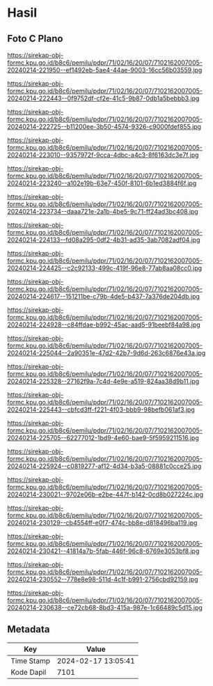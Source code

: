 # Hasil

## Foto C Plano

https://sirekap-obj-formc.kpu.go.id/b8c6/pemilu/pdpr/71/02/16/20/07/7102162007005-20240214-221950--ef1492eb-5ae4-44ae-9003-16cc56b03559.jpg

https://sirekap-obj-formc.kpu.go.id/b8c6/pemilu/pdpr/71/02/16/20/07/7102162007005-20240214-222443--0f9752df-cf2e-41c5-9b87-0db1a5bebbb3.jpg

https://sirekap-obj-formc.kpu.go.id/b8c6/pemilu/pdpr/71/02/16/20/07/7102162007005-20240214-222725--b11200ee-3b50-4574-9326-c9000fdef855.jpg

https://sirekap-obj-formc.kpu.go.id/b8c6/pemilu/pdpr/71/02/16/20/07/7102162007005-20240214-223010--9357972f-9cca-4dbc-a4c3-8f6163dc3e7f.jpg

https://sirekap-obj-formc.kpu.go.id/b8c6/pemilu/pdpr/71/02/16/20/07/7102162007005-20240214-223240--a102e19b-63e7-450f-8101-6b1ed3884f6f.jpg

https://sirekap-obj-formc.kpu.go.id/b8c6/pemilu/pdpr/71/02/16/20/07/7102162007005-20240214-223734--daaa721e-2a1b-4be5-9c71-ff24ad3bc408.jpg

https://sirekap-obj-formc.kpu.go.id/b8c6/pemilu/pdpr/71/02/16/20/07/7102162007005-20240214-224133--fd08a295-0df2-4b31-ad35-3ab7082adf04.jpg

https://sirekap-obj-formc.kpu.go.id/b8c6/pemilu/pdpr/71/02/16/20/07/7102162007005-20240214-224425--c2c92133-499c-419f-96e8-77ab8aa08cc0.jpg

https://sirekap-obj-formc.kpu.go.id/b8c6/pemilu/pdpr/71/02/16/20/07/7102162007005-20240214-224617--151211be-c79b-4de5-b437-7a376de204db.jpg

https://sirekap-obj-formc.kpu.go.id/b8c6/pemilu/pdpr/71/02/16/20/07/7102162007005-20240214-224928--c84ffdae-b992-45ac-aad5-91beebf84a98.jpg

https://sirekap-obj-formc.kpu.go.id/b8c6/pemilu/pdpr/71/02/16/20/07/7102162007005-20240214-225044--2a90351e-47d2-42b7-9d6d-263c6876e43a.jpg

https://sirekap-obj-formc.kpu.go.id/b8c6/pemilu/pdpr/71/02/16/20/07/7102162007005-20240214-225328--27162f9a-7c4d-4e9e-a519-824aa38d9b11.jpg

https://sirekap-obj-formc.kpu.go.id/b8c6/pemilu/pdpr/71/02/16/20/07/7102162007005-20240214-225443--cbfcd3ff-f221-4f03-bbb9-98befb061af3.jpg

https://sirekap-obj-formc.kpu.go.id/b8c6/pemilu/pdpr/71/02/16/20/07/7102162007005-20240214-225705--62277012-1bd9-4e60-bae9-5f5959211516.jpg

https://sirekap-obj-formc.kpu.go.id/b8c6/pemilu/pdpr/71/02/16/20/07/7102162007005-20240214-225924--c0819277-af12-4d34-b3a5-08881c0cce25.jpg

https://sirekap-obj-formc.kpu.go.id/b8c6/pemilu/pdpr/71/02/16/20/07/7102162007005-20240214-230021--9702e06b-e2be-447f-b142-0cd8b027224c.jpg

https://sirekap-obj-formc.kpu.go.id/b8c6/pemilu/pdpr/71/02/16/20/07/7102162007005-20240214-230129--cb4554ff-e0f7-474c-bb8e-d818496ba119.jpg

https://sirekap-obj-formc.kpu.go.id/b8c6/pemilu/pdpr/71/02/16/20/07/7102162007005-20240214-230421--41814a7b-5fab-446f-96c8-6769e3053bf8.jpg

https://sirekap-obj-formc.kpu.go.id/b8c6/pemilu/pdpr/71/02/16/20/07/7102162007005-20240214-230552--778e8e98-511d-4c1f-b991-2756cbd92159.jpg

https://sirekap-obj-formc.kpu.go.id/b8c6/pemilu/pdpr/71/02/16/20/07/7102162007005-20240214-230638--ce72cb68-8bd3-415a-987e-1c66489c5d15.jpg


## Metadata

| Key        | Value               |
| ---------- | ------------------- |
| Time Stamp | 2024-02-17 13:05:41 |
| Kode Dapil | 7101                |



